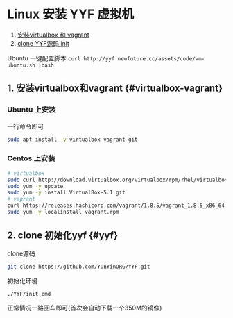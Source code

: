 Linux 安装 YYF 虚拟机
=========================

1. [安装virtualbox 和 vagrant](virtualbox-vagrant)
2. [clone YYF源码 init](#yyf)

Ubuntu 一键配置脚本 `curl http://yyf.newfuture.cc/assets/code/vm-ubuntu.sh |bash`


## 1. 安装virtualbox和vagrant {#virtualbox-vagrant}

### Ubuntu 上安装
一行命令即可
```bash
sudo apt install -y virtualbox vagrant git
```

### Centos 上安装
``` bash
# virtualbox
sudo curl http://download.virtualbox.org/virtualbox/rpm/rhel/virtualbox.repo -o /etc/yum.repos.d/virtualbox.repo
sudo yum -y update
sudo yum -y install VirtualBox-5.1 git
# vagrant
curl https://releases.hashicorp.com/vagrant/1.8.5/vagrant_1.8.5_x86_64.rpm -o vagrant.rpm
sudo yum -y localinstall vagrant.rpm

```

##  2. clone 初始化yyf {#yyf}
clone源码

```bash
git clone https://github.com/YunYinORG/YYF.git
```

初始化环境
```bash
./YYF/init.cmd
```

正常情况一路回车即可(首次会自动下载一个350M的镜像)

